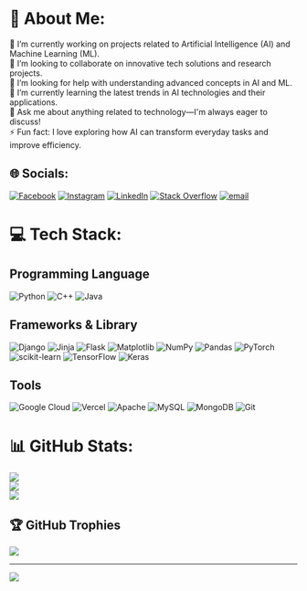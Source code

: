 # 💫 About Me:
 
 🔭 I’m currently working on projects related to Artificial Intelligence (AI) and Machine Learning (ML).  
 👯 I’m looking to collaborate on innovative tech solutions and research projects.  
 🤝 I’m looking for help with understanding advanced concepts in AI and ML.  
 🌱 I’m currently learning the latest trends in AI technologies and their applications.  
 💬 Ask me about anything related to technology—I'm always eager to discuss!  
 ⚡ Fun fact: I love exploring how AI can transform everyday tasks and improve efficiency.
 
 
 ## 🌐 Socials:
 [![Facebook](https://img.shields.io/badge/Facebook-%231877F2.svg?logo=Facebook&logoColor=white)](https://facebook.com/Rijal-Gemink) 
 [![Instagram](https://img.shields.io/badge/Instagram-%23E4405F.svg?logo=Instagram&logoColor=white)](https://instagram.com/arzlfrds) 
 [![LinkedIn](https://img.shields.io/badge/LinkedIn-%230077B5.svg?logo=linkedin&logoColor=white)](https://linkedin.com/in/arizal-firdaus-bagus-pratama) 
 [![Stack Overflow](https://img.shields.io/badge/-Stackoverflow-FE7A16?logo=stack-overflow&logoColor=white)](https://stackoverflow.com/users/Muluk) 
 [![email](https://img.shields.io/badge/Email-D14836?logo=gmail&logoColor=white)](mailto:bangmulukkeren@gmail.com) 
 
 # 💻 Tech Stack:
 ## Programming Language
 ![Python](https://img.shields.io/badge/python-3670A0?style=for-the-badge&logo=python&logoColor=ffdd54) 
 ![C++](https://img.shields.io/badge/c++-%2300599C.svg?style=for-the-badge&logo=c%2B%2B&logoColor=white) 
 ![Java](https://img.shields.io/badge/java-%23ED8B00.svg?style=for-the-badge&logo=openjdk&logoColor=white) 
 
 ## Frameworks & Library
 ![Django](https://img.shields.io/badge/django-%23092E20.svg?style=for-the-badge&logo=django&logoColor=white) 
 ![Jinja](https://img.shields.io/badge/jinja-white.svg?style=for-the-badge&logo=jinja&logoColor=black) 
 ![Flask](https://img.shields.io/badge/flask-%23000.svg?style=for-the-badge&logo=flask&logoColor=white)
 ![Matplotlib](https://img.shields.io/badge/Matplotlib-%23ffffff.svg?style=for-the-badge&logo=Matplotlib&logoColor=black) 
 ![NumPy](https://img.shields.io/badge/numpy-%23013243.svg?style=for-the-badge&logo=numpy&logoColor=white) 
 ![Pandas](https://img.shields.io/badge/pandas-%23150458.svg?style=for-the-badge&logo=pandas&logoColor=white) 
 ![PyTorch](https://img.shields.io/badge/PyTorch-%23EE4C2C.svg?style=for-the-badge&logo=PyTorch&logoColor=white) 
 ![scikit-learn](https://img.shields.io/badge/scikit--learn-%23F7931E.svg?style=for-the-badge&logo=scikit-learn&logoColor=white) 
 ![TensorFlow](https://img.shields.io/badge/TensorFlow-%23FF6F00.svg?style=for-the-badge&logo=TensorFlow&logoColor=white) 
 ![Keras](https://img.shields.io/badge/Keras-%23D00000.svg?style=for-the-badge&logo=Keras&logoColor=white) 
 
 ## Tools
 ![Google Cloud](https://img.shields.io/badge/GoogleCloud-%234285F4.svg?style=for-the-badge&logo=google-cloud&logoColor=white) 
 ![Vercel](https://img.shields.io/badge/vercel-%23000000.svg?style=for-the-badge&logo=vercel&logoColor=white) 
 ![Apache](https://img.shields.io/badge/apache-%23D42029.svg?style=for-the-badge&logo=apache&logoColor=white) 
 ![MySQL](https://img.shields.io/badge/mysql-4479A1.svg?style=for-the-badge&logo=mysql&logoColor=white) 
 ![MongoDB](https://img.shields.io/badge/MongoDB-%234ea94b.svg?style=for-the-badge&logo=mongodb&logoColor=white)
 ![Git](https://img.shields.io/badge/git-%23F05033.svg?style=for-the-badge&logo=git&logoColor=white)
 
 # 📊 GitHub Stats:
 ![](https://github-readme-stats.vercel.app/api?username=ArizalMuluk&theme=radical&hide_border=false&include_all_commits=true&count_private=true)<br/>
 ![](https://nirzak-streak-stats.vercel.app/?user=ArizalMuluk&theme=radical&hide_border=false)<br/>
 ![](https://github-readme-stats.vercel.app/api/top-langs/?username=ArizalMuluk&theme=radical&hide_border=false&include_all_commits=true&count_private=true&layout=compact)
 
 ## 🏆 GitHub Trophies
 ![](https://github-profile-trophy.vercel.app/?username=ArizalMuluk&theme=radical&no-frame=false&no-bg=true&margin-w=4)
 
 ---
 [![](https://visitcount.itsvg.in/api?id=ArizalMuluk&icon=0&color=0)](https://visitcount.itsvg.in)
